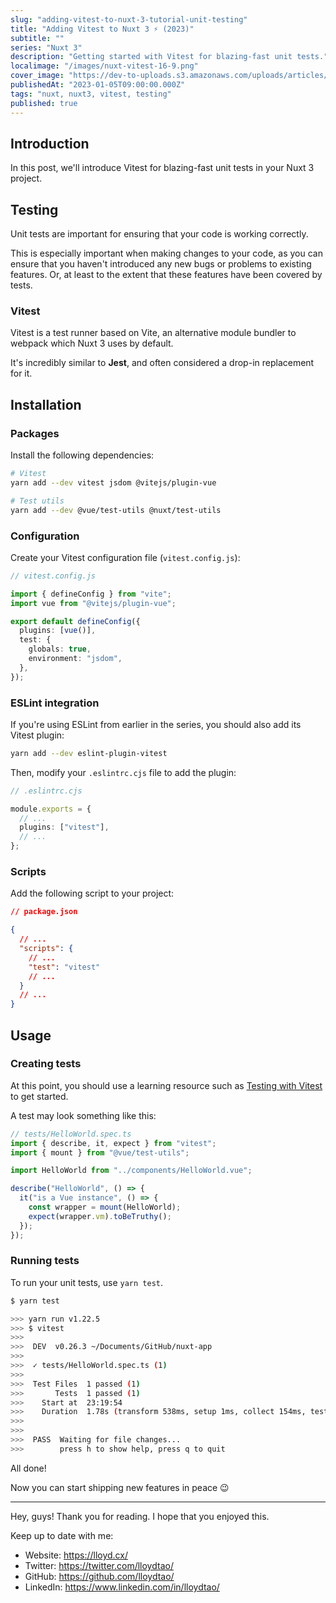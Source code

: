 ```yaml
---
slug: "adding-vitest-to-nuxt-3-tutorial-unit-testing"
title: "Adding Vitest to Nuxt 3 ⚡ (2023)"
subtitle: ""
series: "Nuxt 3"
description: "Getting started with Vitest for blazing-fast unit tests."
localimage: "/images/nuxt-vitest-16-9.png"
cover_image: "https://dev-to-uploads.s3.amazonaws.com/uploads/articles/wlnkh4kjkjq6u0yqz54e.png"
publishedAt: "2023-01-05T09:00:00.000Z"
tags: "nuxt, nuxt3, vitest, testing"
published: true
---
```


## Introduction

In this post, we'll introduce Vitest for blazing-fast unit tests in your Nuxt 3 project.

## Testing

Unit tests are important for ensuring that your code is working correctly.

This is especially important when making changes to your code, as you can ensure that you haven't introduced any new bugs or problems to existing features. Or, at least to the extent that these features have been covered by tests.

### Vitest

Vitest is a test runner based on Vite, an alternative module bundler to webpack which Nuxt 3 uses by default.

It's incredibly similar to **Jest**, and often considered a drop-in replacement for it.

## Installation

### Packages

Install the following dependencies:

```sh
# Vitest
yarn add --dev vitest jsdom @vitejs/plugin-vue

# Test utils
yarn add --dev @vue/test-utils @nuxt/test-utils
```

### Configuration

Create your Vitest configuration file (`vitest.config.js`):

```ts
// vitest.config.js

import { defineConfig } from "vite";
import vue from "@vitejs/plugin-vue";

export default defineConfig({
  plugins: [vue()],
  test: {
    globals: true,
    environment: "jsdom",
  },
});
```

### ESLint integration

If you're using ESLint from earlier in the series, you should also add its Vitest plugin:

```sh
yarn add --dev eslint-plugin-vitest
```

Then, modify your `.eslintrc.cjs` file to add the plugin:

```ts
// .eslintrc.cjs

module.exports = {
  // ...
  plugins: ["vitest"],
  // ...
};
```

### Scripts

Add the following script to your project:

```json
// package.json

{
  // ...
  "scripts": {
    // ...
    "test": "vitest"
    // ...
  }
  // ...
}
```

## Usage

### Creating tests

At this point, you should use a learning resource such as [Testing with Vitest](https://www.youtube.com/watch?v=cM_AeQHzlGg) to get started.

A test may look something like this:

```ts
// tests/HelloWorld.spec.ts
import { describe, it, expect } from "vitest";
import { mount } from "@vue/test-utils";

import HelloWorld from "../components/HelloWorld.vue";

describe("HelloWorld", () => {
  it("is a Vue instance", () => {
    const wrapper = mount(HelloWorld);
    expect(wrapper.vm).toBeTruthy();
  });
});
```

### Running tests

To run your unit tests, use `yarn test`.

```bash
$ yarn test

>>> yarn run v1.22.5
>>> $ vitest
>>>
>>>  DEV  v0.26.3 ~/Documents/GitHub/nuxt-app
>>>
>>>  ✓ tests/HelloWorld.spec.ts (1)
>>>
>>>  Test Files  1 passed (1)
>>>       Tests  1 passed (1)
>>>    Start at  23:19:54
>>>    Duration  1.78s (transform 538ms, setup 1ms, collect 154ms, tests 20ms)
>>>
>>>
>>>  PASS  Waiting for file changes...
>>>        press h to show help, press q to quit
```

All done!

Now you can start shipping new features in peace 😉

---

Hey, guys! Thank you for reading. I hope that you enjoyed this.

Keep up to date with me:

- Website: https://lloyd.cx/
- Twitter: https://twitter.com/lloydtao/
- GitHub: https://github.com/lloydtao/
- LinkedIn: https://www.linkedin.com/in/lloydtao/
